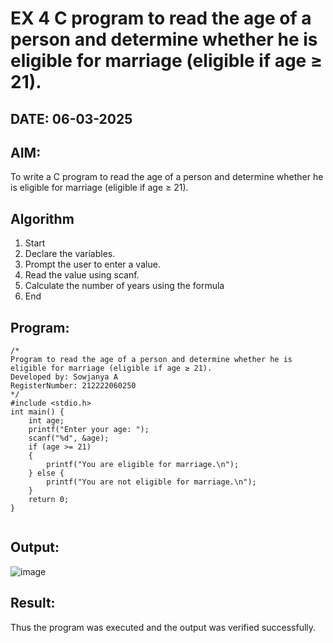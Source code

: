 # EX 4 C program to read the age of a person and determine whether he is eligible for marriage (eligible if age ≥ 21).
## DATE: 06-03-2025
## AIM:
To write a C program to read the age of a person and determine whether he is eligible for marriage (eligible if age ≥ 21).

## Algorithm
1. Start
2. Declare the variables.
3. Prompt the user to enter a value.
4. Read the value using scanf.
5. Calculate the number of years using the formula
6. End 

## Program:
```
/*
Program to read the age of a person and determine whether he is eligible for marriage (eligible if age ≥ 21).
Developed by: Sowjanya A
RegisterNumber: 212222060250
*/
#include <stdio.h>
int main() {
    int age;
    printf("Enter your age: ");
    scanf("%d", &age);
    if (age >= 21)
    {
        printf("You are eligible for marriage.\n");
    } else {
        printf("You are not eligible for marriage.\n");
    }
    return 0;
}
 

```

## Output:

![image](https://github.com/user-attachments/assets/918aaeee-cc67-4a1a-a31f-1ff6d727906f)


## Result:
Thus the program was executed and the output was verified successfully.

